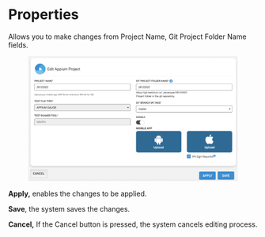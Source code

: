 # Properties

Allows you to make changes from Project Name, Git Project Folder Name fields.



<figure><img src="../../.gitbook/assets/Ekran Resmi 2023-06-20 21.38.24.png" alt=""><figcaption></figcaption></figure>

**Apply,** enables the changes to be applied.

**Save**, the system saves the changes.

**Cancel,** If the Cancel button is pressed, the system cancels editing process.
